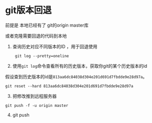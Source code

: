 # git版本回退

前提是 本地已经有了 git的origin master库 

或者克隆需要回退的代码到本地

1. 查询历史对应不同版本的ID ，用于回退使用

   ```
    git log --pretty=oneline
   ```



2. 使用`git log`命令查看所有的历史版本，获取你git的某个历史版本的id

​    假设查到历史版本的id是`813aa6dc84038d304e201d691d7fbdde9e28d97a`。

```
git reset --hard 813aa6dc84038d304e201d691d7fbdde9e28d97a
```



3. 把修改推到远程服务器

```
git push -f -u origin master  
```



4. git push